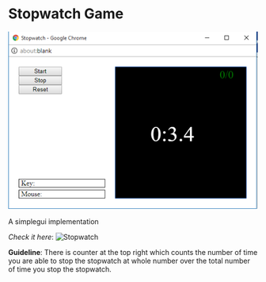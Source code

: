 # Stopwatch Game

![](s.PNG)

A simplegui implementation

<i>Check it here</i>: ![Stopwatch](http://www.codeskulptor.org/#user43_EmYafHLiSs_7.py)

<b>Guideline</b>:
There is counter at the top right which counts the number of time you are able to stop the stopwatch at whole number over the
total number of time you stop the stopwatch.



